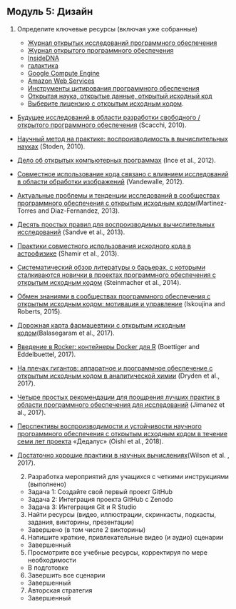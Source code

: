 ## Модуль 5: Дизайн

1. Определите ключевые ресурсы (включая уже собранные)
    
    - [Журнал открытых исследований программного обеспечения](https://openresearchsoftware.metajnl.com/) 
    - [Журнал открытого программного обеспечения](https://joss.theoj.org/)
    - [InsideDNA](https://insidedna.me/) 
    - [галактика](https://galaxyproject.org/)
    - [Google Compute Engine](https://cloud.google.com/compute/) 
    - [Amazon Web Services](https://aws.amazon.com/)
    - [Инструменты цитирования программного обеспечения](https://github.com/mozillascience/software-citation-tools)
    - [Открытая наука, открытые данные, открытый исходный код](https://pfern.github.io/OSODOS/gitbook/)
    - [Выберите лицензию с открытым исходным кодом](https://choosealicense.com/).

- [Будущее исследований в области разработки свободного / открытого программного обеспечения](http://www.ics.uci.edu/~wscacchi/Papers/New/FoSER-Scacchi-2010.pdf) (Scacchi, 2010).
- [Научный метод на практике: воспроизводимость в вычислительных науках](http://datascienceassn.org/sites/default/files/The%20Scientific%20Method%20in%20Practice%20-%20Reproducibility%20in%20the%20Computational%20Sciences.pdf) (Stoden, 2010).
- [Дело об открытых компьютерных программах](https://www.nature.com/articles/nature10836) (Ince et al., 2012).
- [Совместное использование кода связано с влиянием исследований в области обработки изображений](https://infoscience.epfl.ch/record/206184/files/Vandewalle12.pdf) (Vandewalle, 2012).
- [Актуальные проблемы и тенденции исследований в сообществах программного обеспечения с открытым исходным кодом](https://www.google.com/url?q=https://idus.us.es/xmlui/bitstream/handle/11441/32245/Current%2520issues%2520and%2520research%2520trends.pdf?sequence%3D1)(Martinez-Torres and Diaz-Fernandez, 2013).
- [Десять простых правил для воспроизводимых вычислительных исследований](http://journals.plos.org/ploscompbiol/article?id%3D10.1371/journal.pcbi.1003285) (Sandve et al., 2013).
- [Практики совместного использования исходного кода в астрофизике](https://arxiv.org/abs/1304.6780) (Shamir et al., 2013).
- [Систематический обзор литературы о барьерах, с которыми сталкиваются новички в проектах программного обеспечения с открытым исходным кодом](http://igor.pro.br/publica/papers/IST_SysReview_PrePrint.pdf) (Steinmacher et al., 2014).
- [Обмен знаниями в сообществах программного обеспечения с открытым исходным кодом: мотивация и управление](https://pdfs.semanticscholar.org/f2a2/c5129cf5656af7acc7ffaf84c9c9bafe72c5.pdf) (Iskoujina and Roberts, 2015).
- [Дорожная карта фармацевтики с открытым исходным кодом](http://journals.plos.org/plosmedicine/article?id%3D10.1371/journal.pmed.1002276)(Balasegaram et al., 2017).
- [Введение в Rocker: контейнеры Docker для R](https://arxiv.org/abs/1710.03675) (Boettiger and Eddelbuettel, 2017).
- [На плечах гигантов: аппаратное и программное обеспечение с открытым исходным кодом в аналитической химии](https://pubs.acs.org/doi/abs/10.1021/acs.analchem.7b00485) (Dryden et al., 2017).
- [Четыре простых рекомендации для поощрения лучших практик в области программного обеспечения для исследований](https://f1000research.com/articles/6-876/v1) (Jimanez et al., 2017).
- [Перспективы воспроизводимости и устойчивости научного программного обеспечения с открытым исходным кодом в течение семи лет проекта](https://arxiv.org/abs/1801.08200) «Дедалус» (Oishi et al., 2018).
- [Достаточно хорошие практики в научных вычислениях](https://doi.org/10.1371/journal.pcbi.1005510)(Wilson et al. , 2017).
    
    2. Разработка мероприятий для учащихся с четкими инструкциями (выполнено)
    - Задача 1: Создайте свой первый проект GitHub
    - Задача 2: Интеграция проекта GitHub с Zenodo
    - Задача 3: Интеграция Git и R Studio
    3. Найти ресурсы (видео, иллюстрации, скринкасты, подкасты, задания, викторины, презентации)
    - Завершено (в том числе 2 викторины)
    4. Напишите краткие, привлекательные видео (и аудио) сценарии
    - Завершенный
    5. Просмотрите все учебные ресурсы, корректируя по мере необходимости
    - В подготовке
    6. Завершить все сценарии
    - Завершенный
    7. Авторская стратегия
    - Завершенный